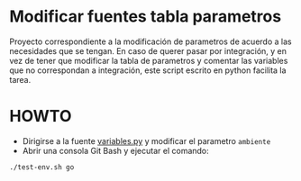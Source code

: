 # Modificar fuentes tabla parametros
Proyecto correspondiente a la modificación de parametros de acuerdo a las necesidades que se tengan.
En caso de querer pasar por integración, y en vez de tener que modificar la tabla de parametros y comentar las variables que no correspondan a integración, este script escrito en python facilita la tarea.
# HOWTO
* Dirigirse a la fuente [variables.py](src/variables.py) y modificar el parametro `ambiente`
* Abrir una consola Git Bash y ejecutar el comando:

`./test-env.sh go`